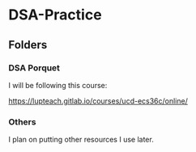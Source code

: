 # DSA-Practice

## Folders

### DSA Porquet
I will be following this course:

https://lupteach.gitlab.io/courses/ucd-ecs36c/online/

### Others

I plan on putting other resources I use later.